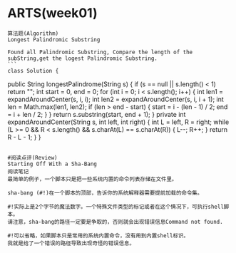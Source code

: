 ARTS(week01)
=====

	算法题(Algorithm)
	Longest Palindromic Substring
	
	Found all Palindromic Substring, Compare the length of the subString,get the logest Palindromic Substring.
	```
	class Solution {
  public String longestPalindrome(String s) {
       if (s == null || s.length() < 1) return "";
       int start = 0, end = 0;
       for (int i = 0; i < s.length(); i++) {
           int len1 = expandAroundCenter(s, i, i);
           int len2 = expandAroundCenter(s, i, i + 1);
           int len = Math.max(len1, len2);
           if (len > end - start) {
               start = i - (len - 1) / 2;
               end = i + len / 2;
           }
        }
        return s.substring(start, end + 1);
      }
     private int expandAroundCenter(String s, int left, int right) {
        int L = left, R = right;
        while (L >= 0 && R < s.length() && s.charAt(L) == s.charAt(R)) {
        L--;
        R++;
        }
        return R - L - 1;
      }
  }
  ```

#阅读点评(Review)
Starting Off With a Sha-Bang
阅读笔记
最简单的例子，一个脚本只是把一些系统内置的命令列表存储在文件里。

sha-bang (#!)在一个脚本的顶部，告诉你的系统解释器需要提前加载的命令集。

#!实际上是2个字节的魔法数字。一个特殊文件类型的标记或者在这个情况下，可执行shell脚本。
请注意，sha-bang的路径一定要是争取的，否则就会出现错误信息Command not found.

#!可以省略，如果脚本只是常用的系统内置命令，没有用到内置shell标识。
我就是给了一个错误的路径导致出现奇怪的错误信息。

